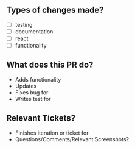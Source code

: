 ## Types of changes made?
- [ ] testing
- [ ] documentation
- [ ] react
- [ ] functionality

## What does this PR do?
- Adds functionality
- Updates
- Fixes bug for
- Writes test for
  
## Relevant Tickets?
- Finishes iteration or ticket for
- Questions/Comments/Relevant Screenshots?
